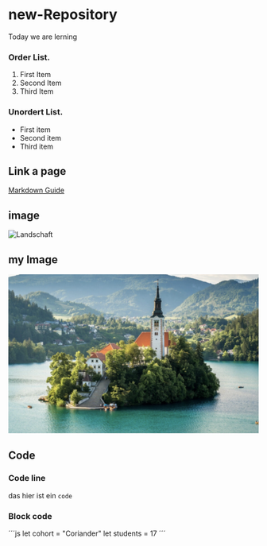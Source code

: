 # new-Repository

Today we are lerning 


### Order List.
1. First Item
2. Second Item
3. Third Item

### Unordert List.
- First item
- Second item
- Third item

## Link a page
[Markdown Guide](https://www.markdownguide.org/cheat-sheet/)

## image
![Landschaft](https://www.americanexpress.com/de-de/amexcited/media/webp/de-de/amexcited/media/cache/article_intro_hero/cms/2022/07/landschaft-slowenien-titelbild.webp?625852)

## my Image
![Landschaft](./Landschaft.png)

## Code

### Code line
das hier ist ein `code`

### Block code
´´´js
let cohort = "Coriander"
let students = 17
´´´

